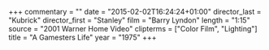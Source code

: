 +++
commentary = ""
date = "2015-02-02T16:24:24+01:00"
director_last = "Kubrick"
director_first = "Stanley"
film = "Barry Lyndon"
length = "1:15"
source = "2001 Warner Home Video"
clipterms = ["Color Film", "Lighting"]
title = "A Gamesters Life"
year = "1975"
+++

